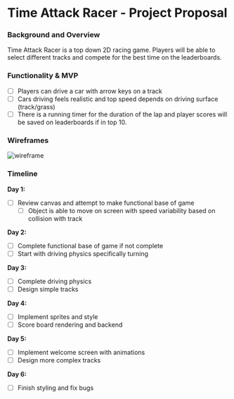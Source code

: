 # Time Attack Racer - Project Proposal
### Background and Overview
  Time Attack Racer is a top down 2D racing game. Players will be able to select different tracks and compete for the best time on the leaderboards.

### Functionality & MVP
  - [ ] Players can drive a car with arrow keys on a track
  - [ ] Cars driving feels realistic and top speed depends on driving surface (track/grass)
  - [ ] There is a running timer for the duration of the lap and player scores will be saved on leaderboards if in top 10.

### Wireframes
![wireframe](https://i.imgur.com/ngJGeIu.png)

### Timeline
  **Day 1:**
  - [ ] Review canvas and attempt to make functional base of game
    - [ ] Object is able to move on screen with speed variability based on collision with track
  
  **Day 2:**
  - [ ] Complete functional base of game if not complete
  - [ ] Start with driving physics specifically turning

  **Day 3:**
  - [ ] Complete driving physics
  - [ ] Design simple tracks

  **Day 4:**
  - [ ] Implement sprites and style
  - [ ] Score board rendering and backend

  **Day 5:**
  - [ ] Implement welcome screen with animations
  - [ ] Design more complex tracks

  **Day 6:**
  - [ ] Finish styling and fix bugs
